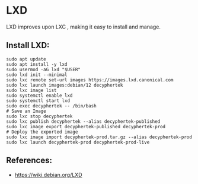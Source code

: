 LXD 
===

LXD improves upon LXC , making it easy to install and manage.  

Install LXD:
-----------
```
sudo apt update
sudo apt install -y lxd
sudo usermod -aG lxd "$USER"
sudo lxd init --minimal
sudo lxc remote set-url images https://images.lxd.canonical.com
sudo lxc launch images:debian/12 decyphertek
sudo lxc image list
sudo systemctl enable lxd
sudo systemctl start lxd
sudo exec decyphertek -- /bin/bash
# Save an Image
sudo lxc stop decyphertek
sudo lxc publish decyphertek --alias decyphertek-published
sudo lxc image export decyphertek-published decyphertek-prod
# Deploy the exported image
sudo lxc image import decyphertek-prod.tar.gz --alias decyphertek-prod
sudo lxc launch decyphertek-prod decyphertek-prod-live
```

References:
-----------
* https://wiki.debian.org/LXD
